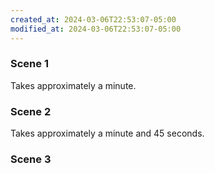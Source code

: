 ```yaml
---
created_at: 2024-03-06T22:53:07-05:00
modified_at: 2024-03-06T22:53:07-05:00
---
```

### Scene 1
Takes approximately a minute.
### Scene 2
Takes approximately a minute and 45 seconds.
### Scene 3






